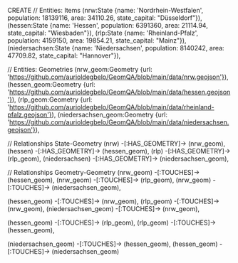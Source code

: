 CREATE 
// Entities: Items
(nrw:State {name: 'Nordrhein-Westfalen', population: 18139116, area: 34110.26, state_capital: "Düsseldorf"}), 
(hessen:State {name: 'Hessen', population: 6391360, area: 21114.94, state_capital: "Wiesbaden"}), 
(rlp:State {name: 'Rheinland-Pfalz', population: 4159150, area: 19854.21, state_capital: "Mainz"}), 
(niedersachsen:State {name: 'Niedersachsen', population: 8140242, area: 47709.82, state_capital: "Hannover"}),

// Entities: Geometries
(nrw_geom:Geometry {url: 'https://github.com/aurioldegbelo/GeomQA/blob/main/data/nrw.geojson'}), 
(hessen_geom:Geometry {url: 'https://github.com/aurioldegbelo/GeomQA/blob/main/data/hessen.geojson'}), 
(rlp_geom:Geometry {url: 'https://github.com/aurioldegbelo/GeomQA/blob/main/data/rheinland-pfalz.geojson'}), 
(niedersachsen_geom:Geometry {url: 'https://github.com/aurioldegbelo/GeomQA/blob/main/data/niedersachsen.geojson'}), 

// Relationships State-Geometry
(nrw) -[:HAS_GEOMETRY]-> (nrw_geom),
(hessen) -[:HAS_GEOMETRY]-> (hessen_geom),
(rlp) -[:HAS_GEOMETRY]-> (rlp_geom),
(niedersachsen) -[:HAS_GEOMETRY]-> (niedersachsen_geom),

// Relationships Geometry-Geometry
(nrw_geom) -[:TOUCHES]-> (hessen_geom),
(nrw_geom) -[:TOUCHES]-> (rlp_geom),
(nrw_geom) -[:TOUCHES]-> (niedersachsen_geom),

(hessen_geom) -[:TOUCHES]-> (nrw_geom),
(rlp_geom) -[:TOUCHES]-> (nrw_geom),
(niedersachsen_geom) -[:TOUCHES]-> (nrw_geom),

(hessen_geom) -[:TOUCHES]-> (rlp_geom),
(rlp_geom) -[:TOUCHES]-> (hessen_geom),

(niedersachsen_geom) -[:TOUCHES]-> (hessen_geom),
(hessen_geom) -[:TOUCHES]-> (niedersachsen_geom)